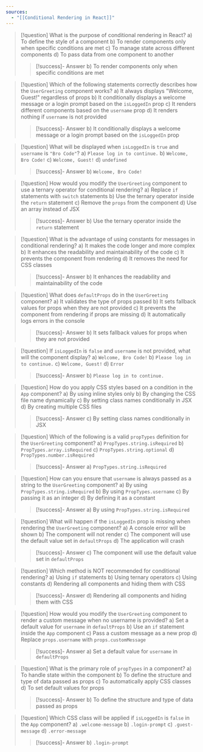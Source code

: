 ```yaml
---
sources:
  - "[[Conditional Rendering in React]]"
---
```

> [!question] What is the purpose of conditional rendering in React?
> a) To define the style of a component
> b) To render components only when specific conditions are met
> c) To manage state across different components
> d) To pass data from one component to another
>> [!success]- Answer
>> b) To render components only when specific conditions are met

> [!question] Which of the following statements correctly describes how the `UserGreeting` component works?
> a) It always displays "Welcome, Guest!" regardless of props
> b) It conditionally displays a welcome message or a login prompt based on the `isLoggedIn` prop
> c) It renders different components based on the `username` prop
> d) It renders nothing if `username` is not provided
>> [!success]- Answer
>> b) It conditionally displays a welcome message or a login prompt based on the `isLoggedIn` prop

> [!question] What will be displayed when `isLoggedIn` is `true` and `username` is `"Bro Code"`?
> a) `Please log in to continue.`
> b) `Welcome, Bro Code!`
> c) `Welcome, Guest!`
> d) `undefined`
>> [!success]- Answer
>> b) `Welcome, Bro Code!`

> [!question] How would you modify the `UserGreeting` component to use a ternary operator for conditional rendering?
> a) Replace `if` statements with `switch` statements
> b) Use the ternary operator inside the `return` statement
> c) Remove the `props` from the component
> d) Use an array instead of JSX
>> [!success]- Answer
>> b) Use the ternary operator inside the `return` statement

> [!question] What is the advantage of using constants for messages in conditional rendering?
> a) It makes the code longer and more complex
> b) It enhances the readability and maintainability of the code
> c) It prevents the component from rendering
> d) It removes the need for CSS classes
>> [!success]- Answer
>> b) It enhances the readability and maintainability of the code

> [!question] What does `defaultProps` do in the `UserGreeting` component?
> a) It validates the type of props passed
> b) It sets fallback values for props when they are not provided
> c) It prevents the component from rendering if props are missing
> d) It automatically logs errors in the console
>> [!success]- Answer
>> b) It sets fallback values for props when they are not provided

> [!question] If `isLoggedIn` is `false` and `username` is not provided, what will the component display?
> a) `Welcome, Bro Code!`
> b) `Please log in to continue.`
> c) `Welcome, Guest!`
> d) `Error`
>> [!success]- Answer
>> b) `Please log in to continue.`

> [!question] How do you apply CSS styles based on a condition in the `App` component?
> a) By using inline styles only
> b) By changing the CSS file name dynamically
> c) By setting class names conditionally in JSX
> d) By creating multiple CSS files
>> [!success]- Answer
>> c) By setting class names conditionally in JSX

> [!question] Which of the following is a valid `propTypes` definition for the `UserGreeting` component?
> a) `PropTypes.string.isRequired`
> b) `PropTypes.array.isRequired`
> c) `PropTypes.string.optional`
> d) `PropTypes.number.isRequired`
>> [!success]- Answer
>> a) `PropTypes.string.isRequired`

> [!question] How can you ensure that `username` is always passed as a string to the `UserGreeting` component?
> a) By using `PropTypes.string.isRequired`
> b) By using `PropTypes.username`
> c) By passing it as an integer
> d) By defining it as a constant
>> [!success]- Answer
>> a) By using `PropTypes.string.isRequired`

> [!question] What will happen if the `isLoggedIn` prop is missing when rendering the `UserGreeting` component?
> a) A console error will be shown
> b) The component will not render
> c) The component will use the default value set in `defaultProps`
> d) The application will crash
>> [!success]- Answer
>> c) The component will use the default value set in `defaultProps`

> [!question] Which method is NOT recommended for conditional rendering?
> a) Using `if` statements
> b) Using ternary operators
> c) Using constants
> d) Rendering all components and hiding them with CSS
>> [!success]- Answer
>> d) Rendering all components and hiding them with CSS

> [!question] How would you modify the `UserGreeting` component to render a custom message when no username is provided?
> a) Set a default value for `username` in `defaultProps`
> b) Use an `if` statement inside the `App` component
> c) Pass a custom message as a new prop
> d) Replace `props.username` with `props.customMessage`
>> [!success]- Answer
>> a) Set a default value for `username` in `defaultProps`

> [!question] What is the primary role of `propTypes` in a component?
> a) To handle state within the component
> b) To define the structure and type of data passed as props
> c) To automatically apply CSS classes
> d) To set default values for props
>> [!success]- Answer
>> b) To define the structure and type of data passed as props

> [!question] Which CSS class will be applied if `isLoggedIn` is `false` in the `App` component?
> a) `.welcome-message`
> b) `.login-prompt`
> c) `.guest-message`
> d) `.error-message`
>> [!success]- Answer
>> b) `.login-prompt`